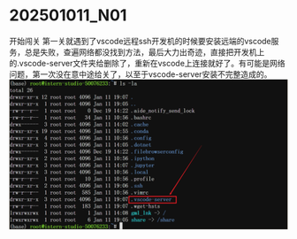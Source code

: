 # 202501011_N01
开始闯关
第一关就遇到了vscode远程ssh开发机的时候要安装远端的vscode服务，总是失败，查遍网络都没找到方法，最后大力出奇迹，直接把开发机上的.vscode-server文件夹给删除了，重新在vscode上连接就好了。有可能是网络问题，第一次没在意中途给关了，以至于vscode-server安装不完整造成的。
![alt text](image.png)